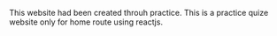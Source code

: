 This website had been created throuh practice.
This is a practice quize website only for home route using reactjs.